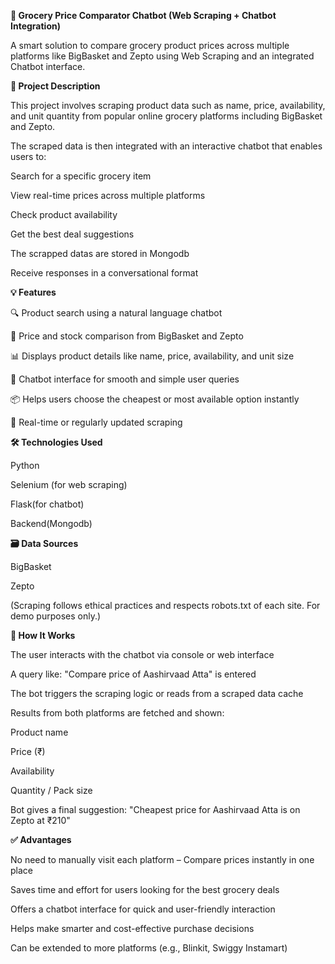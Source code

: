 **🛒 Grocery Price Comparator Chatbot (Web Scraping + Chatbot Integration)**

A smart solution to compare grocery product prices across multiple platforms like BigBasket and Zepto using Web Scraping and an integrated Chatbot interface.

**📖 Project Description**

This project involves scraping product data such as name, price, availability, and unit quantity from popular online grocery platforms including BigBasket and Zepto.

The scraped data is then integrated with an interactive chatbot that enables users to:

Search for a specific grocery item

View real-time prices across multiple platforms

Check product availability

Get the best deal suggestions

The scrapped datas are stored in Mongodb

Receive responses in a conversational format

**💡 Features**

🔍 Product search using a natural language chatbot

🛒 Price and stock comparison from BigBasket and Zepto

📊 Displays product details like name, price, availability, and unit size

🤖 Chatbot interface for smooth and simple user queries

📦 Helps users choose the cheapest or most available option instantly

🔄 Real-time or regularly updated scraping

**🛠️ Technologies Used**

Python

Selenium (for web scraping)

Flask(for chatbot)

Backend(Mongodb)

**🗃️ Data Sources**

BigBasket

Zepto

(Scraping follows ethical practices and respects robots.txt of each site. For demo purposes only.)

**🚀 How It Works**

The user interacts with the chatbot via console or web interface

A query like: "Compare price of Aashirvaad Atta" is entered

The bot triggers the scraping logic or reads from a scraped data cache

Results from both platforms are fetched and shown:

Product name

Price (₹)

Availability

Quantity / Pack size

Bot gives a final suggestion: "Cheapest price for Aashirvaad Atta is on Zepto at ₹210"

**✅ Advantages**

No need to manually visit each platform – Compare prices instantly in one place

Saves time and effort for users looking for the best grocery deals

Offers a chatbot interface for quick and user-friendly interaction

Helps make smarter and cost-effective purchase decisions

Can be extended to more platforms (e.g., Blinkit, Swiggy Instamart)

